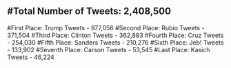 #Total Number of Tweets: 2,408,500 
---
#First Place: Trump Tweets - 977,056
#Second Place: Rubio Tweets - 371,504
#Third Place: Clinton Tweets - 362,883
#Fourth Place: Cruz Tweets - 254,030
#Fifth Place: Sanders Tweets - 210,276
#Sixth Place: Jeb! Tweets - 133,902
#Seventh Place: Carson Tweets - 53,545
#Last Place: Kasich Tweets - 46,224
